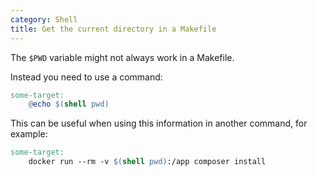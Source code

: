 ```yaml
---
category: Shell
title: Get the current directory in a Makefile
---
```

The `$PWD` variable might not always work in a Makefile.

Instead you need to use a command:

```makefile
some-target:
	@echo $(shell pwd)
```

This can be useful when using this information in another command, for example:

```makefile
some-target:
	docker run --rm -v $(shell pwd):/app composer install
```
